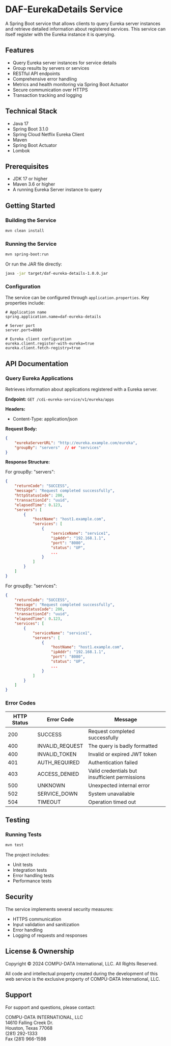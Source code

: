# DAF-EurekaDetails Service

A Spring Boot service that allows clients to query Eureka server instances and retrieve detailed information about registered services. This service can itself register with the Eureka instance it is querying.

## Features

- Query Eureka server instances for service details
- Group results by servers or services
- RESTful API endpoints
- Comprehensive error handling
- Metrics and health monitoring via Spring Boot Actuator
- Secure communication over HTTPS
- Transaction tracking and logging

## Technical Stack

- Java 17
- Spring Boot 3.1.0
- Spring Cloud Netflix Eureka Client
- Maven
- Spring Boot Actuator
- Lombok

## Prerequisites

- JDK 17 or higher
- Maven 3.6 or higher
- A running Eureka Server instance to query

## Getting Started

### Building the Service

```bash
mvn clean install
```

### Running the Service

```bash
mvn spring-boot:run
```

Or run the JAR file directly:

```bash
java -jar target/daf-eureka-details-1.0.0.jar
```

### Configuration

The service can be configured through `application.properties`. Key properties include:

```properties
# Application name
spring.application.name=daf-eureka-details

# Server port
server.port=8080

# Eureka client configuration
eureka.client.register-with-eureka=true
eureka.client.fetch-registry=true
```

## API Documentation

### Query Eureka Applications

Retrieves information about applications registered with a Eureka server.

**Endpoint:** `GET /cdi-eureka-service/v1/eureka/apps`

**Headers:**
- Content-Type: application/json

**Request Body:**
```json
{
    "eurekaServerURL": "http://eureka.example.com/eureka",
    "groupBy": "servers"  // or "services"
}
```

**Response Structure:**

For groupBy: "servers":
```json
{
    "returnCode": "SUCCESS",
    "message": "Request completed successfully",
    "httpStatusCode": 200,
    "transactionId": "uuid",
    "elapsedTime": 0.123,
    "servers": [
        {
            "hostName": "host1.example.com",
            "services": [
                {
                    "serviceName": "service1",
                    "ipAddr": "192.168.1.1",
                    "port": "8080",
                    "status": "UP",
                    ...
                }
            ]
        }
    ]
}
```

For groupBy: "services":
```json
{
    "returnCode": "SUCCESS",
    "message": "Request completed successfully",
    "httpStatusCode": 200,
    "transactionId": "uuid",
    "elapsedTime": 0.123,
    "services": [
        {
            "serviceName": "service1",
            "servers": [
                {
                    "hostName": "host1.example.com",
                    "ipAddr": "192.168.1.1",
                    "port": "8080",
                    "status": "UP",
                    ...
                }
            ]
        }
    ]
}
```

### Error Codes

| HTTP Status | Error Code | Message |
|------------|------------|---------|
| 200 | SUCCESS | Request completed successfully |
| 400 | INVALID_REQUEST | The query is badly formatted |
| 400 | INVALID_TOKEN | Invalid or expired JWT token |
| 401 | AUTH_REQUIRED | Authentication failed |
| 403 | ACCESS_DENIED | Valid credentials but insufficient permissions |
| 500 | UNKNOWN | Unexpected internal error |
| 502 | SERVICE_DOWN | System unavailable |
| 504 | TIMEOUT | Operation timed out |

## Testing

### Running Tests

```bash
mvn test
```

The project includes:
- Unit tests
- Integration tests
- Error handling tests
- Performance tests

## Security

The service implements several security measures:
- HTTPS communication
- Input validation and sanitization
- Error handling
- Logging of requests and responses

## License & Ownership

Copyright © 2024 COMPU-DATA International, LLC. All Rights Reserved.

All code and intellectual property created during the development of this web service is the exclusive property of COMPU-DATA International, LLC.

## Support

For support and questions, please contact:

COMPU-DATA INTERNATIONAL, LLC  
14610 Falling Creek Dr.  
Houston, Texas 77068  
(281) 292-1333  
Fax (281) 966-1598
